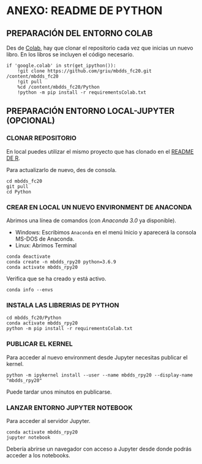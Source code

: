 
# ANEXO: README DE PYTHON

## PREPARACIÓN DEL ENTORNO COLAB

Des de [Colab](http://colab.research.google.com), hay que clonar el repositorio cada vez que inicias un nuevo libro. En los libros se incluyen el código necesario.

```
if 'google.colab' in str(get_ipython()):
    !git clone https://github.com/griu/mbdds_fc20.git /content/mbdds_fc20
    !git pull
    %cd /content/mbdds_fc20/Python
    !python -m pip install -r requirementsColab.txt
```

## PREPARACIÓN ENTORNO LOCAL-JUPYTER (OPCIONAL)

### CLONAR REPOSITORIO

En local puedes utilizar el mismo proyecto que has clonado en el [README DE R](../R/README.md). 

Para actualizarlo de nuevo, des de consola.

```
cd mbdds_fc20
git pull
cd Python
```

### CREAR EN LOCAL UN NUEVO ENVIRONMENT DE ANACONDA

Abrimos una línea de comandos (con *Anaconda 3.0* ya disponible).

- Windows: Escribimos `Anaconda` en el menú Inicio y aparecerá la consola MS-DOS de Anaconda.
- Linux: Abrimos Terminal

```
conda deactivate
conda create -n mbdds_rpy20 python=3.6.9
conda activate mbdds_rpy20
```

Verifica que se ha creado y está activo.

```
conda info --envs
```

### INSTALA LAS LIBRERIAS DE PYTHON

```
cd mbdds_fc20/Python
conda activate mbdds_rpy20
python -m pip install -r requirementsColab.txt
```

### PUBLICAR EL KERNEL

Para acceder al nuevo environment desde Jupyter necesitas publicar el kernel.

```
python -m ipykernel install --user --name mbdds_rpy20 --display-name "mbdds_rpy20"
```

Puede tardar unos minutos en publicarse.

### LANZAR ENTORNO JUPYTER NOTEBOOK

Para acceder al servidor Jupyter. 

```
conda activate mbdds_rpy20
jupyter notebook
```

Debería abrirse un navegador con acceso a Jupyter desde donde podrás acceder a los notebooks.

